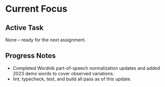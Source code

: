 # Current Focus

## Active Task
None – ready for the next assignment.

## Progress Notes
- Completed Wordnik part-of-speech normalization updates and added 2023 demo words to cover observed variations.
- lint, typecheck, test, and build all pass as of this update.
